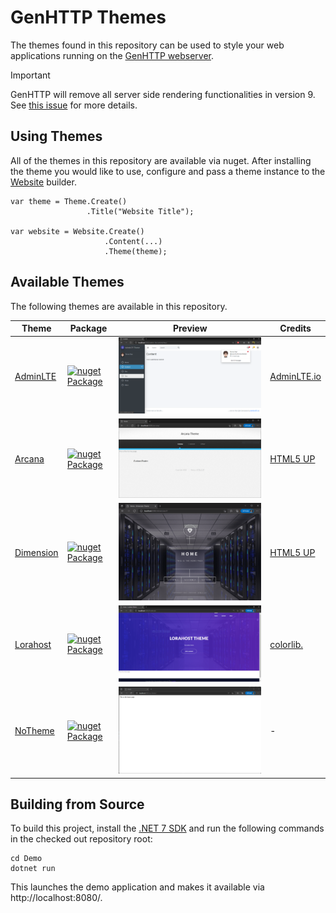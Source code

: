 # GenHTTP Themes

The themes found in this repository can be used to style your web applications running on the [GenHTTP webserver](https://genhttp.org).

> [!IMPORTANT]  
> GenHTTP will remove all server side rendering functionalities in version 9. See [this issue](https://github.com/Kaliumhexacyanoferrat/GenHTTP/issues/496) for more details.

## Using Themes

All of the themes in this repository are available via nuget. After installing the theme you would like to use, configure and pass a theme instance to the [Website](https://genhttp.org/documentation/content/websites) builder.

```
var theme = Theme.Create()
                 .Title("Website Title");

var website = Website.Create()
                     .Content(...)
                     .Theme(theme);
```

## Available Themes

The following themes are available in this repository.

| Theme        | Package | Preview           | Credits |
| - |-| -| -|
| [AdminLTE](https://github.com/Kaliumhexacyanoferrat/GenHTTP.Themes/tree/master/AdminLTE)      | [![nuget Package](https://img.shields.io/nuget/v/GenHTTP.Themes.AdminLTE.svg)](https://www.nuget.org/packages/GenHTTP.Themes.AdminLTE/)  |![AdminLTE](https://raw.githubusercontent.com/Kaliumhexacyanoferrat/GenHTTP.Themes/master/Screenshots/admin-lte.png) | [AdminLTE.io](https://adminlte.io/) |
| [Arcana](https://github.com/Kaliumhexacyanoferrat/GenHTTP.Themes/tree/master/Arcana)      | [![nuget Package](https://img.shields.io/nuget/v/GenHTTP.Themes.Arcana.svg)](https://www.nuget.org/packages/GenHTTP.Themes.Arcana/)  | ![Arcana](https://raw.githubusercontent.com/Kaliumhexacyanoferrat/GenHTTP.Themes/master/Screenshots/arcana.png) | [HTML5 UP](https://html5up.net/arcana) |
| [Dimension](https://github.com/Kaliumhexacyanoferrat/GenHTTP.Themes/tree/master/Dimension)      | [![nuget Package](https://img.shields.io/nuget/v/GenHTTP.Themes.Dimension.svg)](https://www.nuget.org/packages/GenHTTP.Themes.Dimension/)  | ![Dimension](https://raw.githubusercontent.com/Kaliumhexacyanoferrat/GenHTTP.Themes/master/Screenshots/dimension.png) | [HTML5 UP](https://html5up.net/dimension) |
| [Lorahost](https://github.com/Kaliumhexacyanoferrat/GenHTTP.Themes/tree/master/Lorahost)      | [![nuget Package](https://img.shields.io/nuget/v/GenHTTP.Themes.Lorahost.svg)](https://www.nuget.org/packages/GenHTTP.Themes.Lorahost/)  | ![Lorahost](https://raw.githubusercontent.com/Kaliumhexacyanoferrat/GenHTTP.Themes/master/Screenshots/lorahost.png) | [colorlib.](https://colorlib.com/wp/template/lorahost/) |
| [NoTheme](https://github.com/Kaliumhexacyanoferrat/GenHTTP.Themes/tree/master/NoTheme)      | [![nuget Package](https://img.shields.io/nuget/v/GenHTTP.Themes.NoTheme.svg)](https://www.nuget.org/packages/GenHTTP.Themes.NoTheme/)  | ![NoTheme](https://raw.githubusercontent.com/Kaliumhexacyanoferrat/GenHTTP.Themes/master/Screenshots/no-theme.png) | - |

## Building from Source

To build this project, install the [.NET 7 SDK](https://dotnet.microsoft.com/download) and run the following commands in the checked out repository root:

```
cd Demo
dotnet run
```

This launches the demo application and makes it available via http://localhost:8080/.
